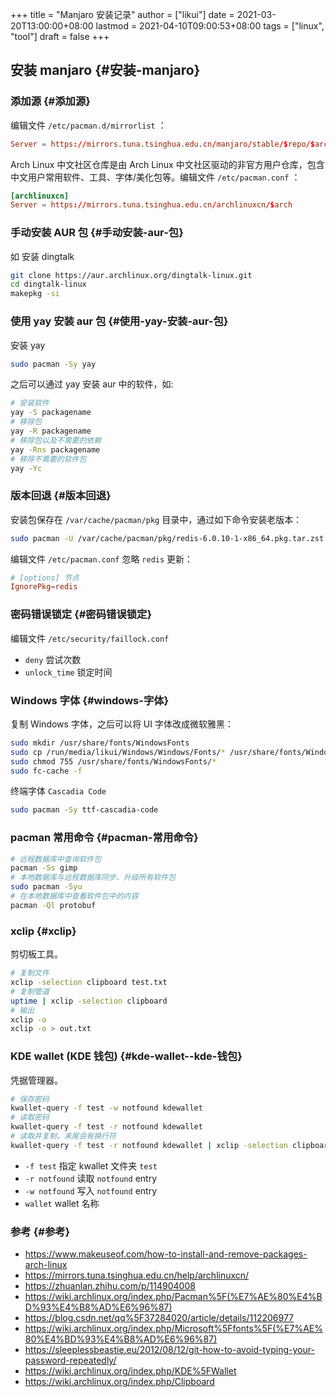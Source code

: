 +++
title = "Manjaro 安装记录"
author = ["likui"]
date = 2021-03-20T13:00:00+08:00
lastmod = 2021-04-10T09:00:53+08:00
tags = ["linux", "tool"]
draft = false
+++

## 安装 manjaro {#安装-manjaro}


### 添加源 {#添加源}

编辑文件 `/etc/pacman.d/mirrorlist` ：

```conf
Server = https://mirrors.tuna.tsinghua.edu.cn/manjaro/stable/$repo/$arch
```

Arch Linux 中文社区仓库是由 Arch Linux 中文社区驱动的非官方用户仓库，包含中文用户常用软件、工具、字体/美化包等。编辑文件 `/etc/pacman.conf` ：

```conf
[archlinuxcn]
Server = https://mirrors.tuna.tsinghua.edu.cn/archlinuxcn/$arch
```


### 手动安装 AUR 包 {#手动安装-aur-包}

如 安装 dingtalk

```bash
git clone https://aur.archlinux.org/dingtalk-linux.git
cd dingtalk-linux
makepkg -si
```


### 使用 yay 安装 aur 包 {#使用-yay-安装-aur-包}

安装 yay

```bash
sudo pacman -Sy yay
```

之后可以通过 yay 安装 aur 中的软件，如:

```bash
# 安装软件
yay -S packagename
# 移除包
yay -R packagename
# 移除包以及不需要的依赖
yay -Rns packagename
# 移除不需要的软件包
yay -Yc
```


### 版本回退 {#版本回退}

安装包保存在 `/var/cache/pacman/pkg` 目录中，通过如下命令安装老版本：

```bash
sudo pacman -U /var/cache/pacman/pkg/redis-6.0.10-1-x86_64.pkg.tar.zst
```

编辑文件 `/etc/pacman.conf` 忽略 `redis` 更新：

```conf
# [options] 节点
IgnorePkg=redis
```


### 密码错误锁定 {#密码错误锁定}

编辑文件 `/etc/security/faillock.conf`

-   `deny` 尝试次数
-   `unlock_time` 锁定时间


### Windows 字体 {#windows-字体}

复制 Windows 字体，之后可以将 UI 字体改成微软雅黑：

```bash
sudo mkdir /usr/share/fonts/WindowsFonts
sudo cp /run/media/likui/Windows/Windows/Fonts/* /usr/share/fonts/WindowsFonts
sudo chmod 755 /usr/share/fonts/WindowsFonts/*
sudo fc-cache -f
```

终端字体 `Cascadia Code`

```bash
sudo pacman -Sy ttf-cascadia-code
```


### pacman 常用命令 {#pacman-常用命令}

```bash
# 远程数据库中查询软件包
pacman -Ss gimp
# 本地数据库与远程数据库同步、升级所有软件包
sudo pacman -Syu
# 在本地数据库中查看软件包中的内容
pacman -Ql protobuf
```


### xclip {#xclip}

剪切板工具。

```bash
# 复制文件
xclip -selection clipboard test.txt
# 复制管道
uptime | xclip -selection clipboard
# 输出
xclip -o
xclip -o > out.txt
```


### KDE wallet (KDE 钱包) {#kde-wallet--kde-钱包}

凭据管理器。

```bash
# 保存密码
kwallet-query -f test -w notfound kdewallet
# 读取密码
kwallet-query -f test -r notfound kdewallet
# 读取并复制，末尾会有换行符
kwallet-query -f test -r notfound kdewallet | xclip -selection clipboard
```

-   `-f test` 指定 kwallet 文件夹 `test`
-   `-r notfound` 读取 `notfound` entry
-   `-w notfound` 写入 `notfound` entry
-   `wallet` wallet 名称


### 参考 {#参考}

-   <https://www.makeuseof.com/how-to-install-and-remove-packages-arch-linux>
-   <https://mirrors.tuna.tsinghua.edu.cn/help/archlinuxcn/>
-   <https://zhuanlan.zhihu.com/p/114904008>
-   <https://wiki.archlinux.org/index.php/Pacman%5F(%E7%AE%80%E4%BD%93%E4%B8%AD%E6%96%87)>
-   <https://blog.csdn.net/qq%5F37284020/article/details/112206977>
-   <https://wiki.archlinux.org/index.php/Microsoft%5Ffonts%5F(%E7%AE%80%E4%BD%93%E4%B8%AD%E6%96%87)>
-   <https://sleeplessbeastie.eu/2012/08/12/git-how-to-avoid-typing-your-password-repeatedly/>
-   <https://wiki.archlinux.org/index.php/KDE%5FWallet>
-   <https://wiki.archlinux.org/index.php/Clipboard>
